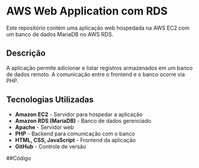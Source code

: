 # AWS Web Application com RDS

Este repositório contém uma aplicação web hospedada na AWS EC2 com um banco de dados MariaDB no AWS RDS.

## Descrição
A aplicação permite adicionar e listar registros armazenados em um banco de dados remoto. A comunicação entre o frontend e o banco ocorre via PHP.

## Tecnologias Utilizadas
- **Amazon EC2** - Servidor para hospedar a aplicação
- **Amazon RDS (MariaDB)** - Banco de dados gerenciado
- **Apache** - Servidor web
- **PHP** - Backend para comunicação com o banco
- **HTML, CSS, JavaScript** - Frontend da aplicação
- **GitHub** - Controle de versão

##Código


